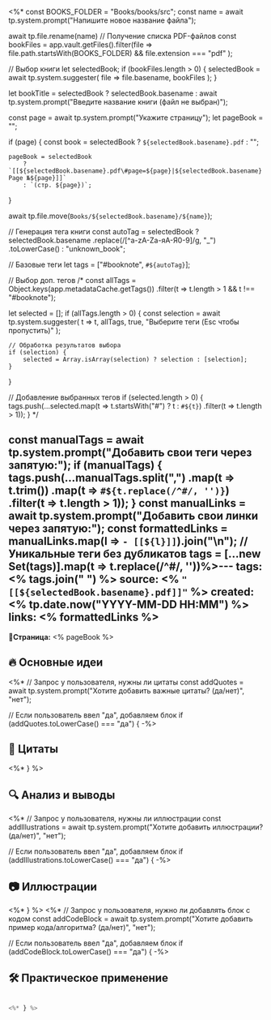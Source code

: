 <%* const BOOKS_FOLDER = "Books/books/src";
const name = await tp.system.prompt("Напишите новое название файла");

await tp.file.rename(name)
// Получение списка PDF-файлов
const bookFiles = app.vault.getFiles().filter(file => 
    file.path.startsWith(BOOKS_FOLDER) && 
    file.extension === "pdf"
);

// Выбор книги
let selectedBook;
if (bookFiles.length > 0) {
    selectedBook = await tp.system.suggester(
        file => file.basename,
        bookFiles
    );
}

let bookTitle = selectedBook 
    ? selectedBook.basename 
    : await tp.system.prompt("Введите название книги (файл не выбран)");

const page = await tp.system.prompt("Укажите страницу");
let pageBook = "";

if (page) {
    const book = selectedBook 
        ? `${selectedBook.basename}.pdf` 
        : "";
        
    pageBook = selectedBook 
        ? `[[${selectedBook.basename}.pdf\#page=${page}|${selectedBook.basename} Page №${page}]]` 
        : `(стр. ${page})`;
}

await tp.file.move(`Books/${selectedBook.basename}/${name}`);

// Генерация тега книги
const autoTag = selectedBook 
    ? selectedBook.basename
        .replace(/[^a-zA-Zа-яА-Я0-9]/g, "_")
        .toLowerCase()
    : "unknown_book";

// Базовые теги
let tags = ["#booknote", `#${autoTag}`];

// Выбор доп. тегов
/*
const allTags = Object.keys(app.metadataCache.getTags())
                    .filter(t => t.length > 1 && t !== "#booknote");

let selected = [];
if (allTags.length > 0) {
    const selection = await tp.system.suggester(
        t => t, 
        allTags, 
        true, 
        "Выберите теги (Esc чтобы пропустить)"
    );
    
    // Обработка результатов выбора
    if (selection) {
        selected = Array.isArray(selection) ? selection : [selection];
    }
}

// Добавление выбранных тегов
if (selected.length > 0) {
    tags.push(...selected.map(t => t.startsWith("#") ? t : `#${t}`)
                      .filter(t => t.length > 1));
}
*/




const manualTags = await tp.system.prompt("Добавить свои теги через запятую:");
if (manualTags) {
    tags.push(...manualTags.split(",")
        .map(t => t.trim())
        .map(t => `#${t.replace(/^#/, '')}`) 
        .filter(t => t.length > 1));
}
const manualLinks = await tp.system.prompt("Добавить свои линки через запятую:");
const formattedLinks = manualLinks.map(l => `- [[${l}]]`).join("\n");
// Уникальные теги без дубликатов
tags = [...new Set(tags)].map(t => t.replace(/^#/, ''))%>---
tags: <% tags.join(" ") %>
source: <% `"[[${selectedBook.basename}.pdf]]"` %>
created: <% tp.date.now("YYYY-MM-DD HH:MM") %>
links: <% formattedLinks %>
---
**📝Страница:** <% pageBook %>  

## 🔥 Основные идеи 


<%* 
// Запрос у пользователя, нужны ли цитаты
const addQuotes = await tp.system.prompt("Хотите добавить важные цитаты? (да/нет)", "нет");

// Если пользователь ввел "да", добавляем блок
if (addQuotes.toLowerCase() === "да") { 
-%>
## 📜 Цитаты 

<%* } %>

## 🔍 Анализ и выводы  


<%* 
// Запрос у пользователя, нужны ли иллюстрации
const addIllustrations = await tp.system.prompt("Хотите добавить иллюстрации? (да/нет)", "нет");

// Если пользователь ввел "да", добавляем блок
if (addIllustrations.toLowerCase() === "да") { 
-%>
## 📷 Иллюстрации  

<%* } %>
<%* 
// Запрос у пользователя, нужно ли добавлять блок с кодом
const addCodeBlock = await tp.system.prompt("Хотите добавить пример кода/алгоритма? (да/нет)", "нет");

// Если пользователь ввел "да", добавляем блок
if (addCodeBlock.toLowerCase() === "да") { 
-%>
## 🛠 Практическое применение
```python

<%* } %>

